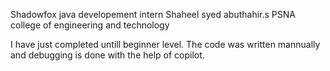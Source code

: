 Shadowfox java developement intern
Shaheel syed abuthahir.s
PSNA college of engineering and technology

I have just completed untill beginner level.
The code was written mannually and debugging is done with the help of copilot.

